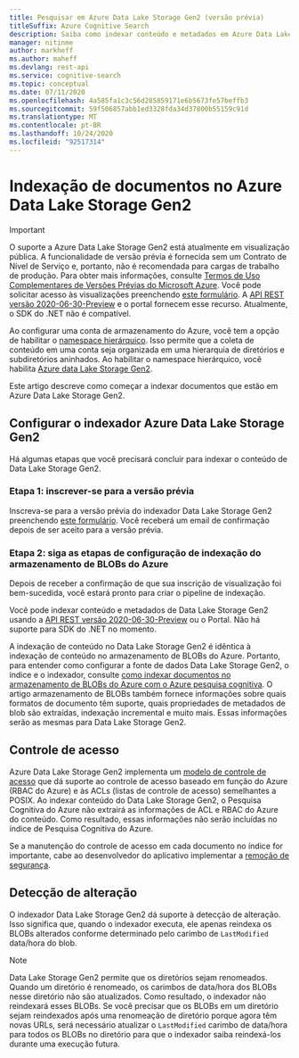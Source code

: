 ```yaml
---
title: Pesquisar em Azure Data Lake Storage Gen2 (versão prévia)
titleSuffix: Azure Cognitive Search
description: Saiba como indexar conteúdo e metadados em Azure Data Lake Storage Gen2. Este recurso está atualmente em visualização pública
manager: nitinme
author: markheff
ms.author: maheff
ms.devlang: rest-api
ms.service: cognitive-search
ms.topic: conceptual
ms.date: 07/11/2020
ms.openlocfilehash: 4a585fa1c3c56d285859171e6b5673fe57beffb3
ms.sourcegitcommit: 59f506857abb1ed3328fda34d37800b55159c91d
ms.translationtype: MT
ms.contentlocale: pt-BR
ms.lasthandoff: 10/24/2020
ms.locfileid: "92517314"
---
```

# <a name="indexing-documents-in-azure-data-lake-storage-gen2"></a>Indexação de documentos no Azure Data Lake Storage Gen2

> [!IMPORTANT] 
> O suporte a Azure Data Lake Storage Gen2 está atualmente em visualização pública. A funcionalidade de versão prévia é fornecida sem um Contrato de Nível de Serviço e, portanto, não é recomendada para cargas de trabalho de produção. Para obter mais informações, consulte [Termos de Uso Complementares de Versões Prévias do Microsoft Azure](https://azure.microsoft.com/support/legal/preview-supplemental-terms/). Você pode solicitar acesso às visualizações preenchendo [este formulário](https://aka.ms/azure-cognitive-search/indexer-preview). A [API REST versão 2020-06-30-Preview](search-api-preview.md) e o portal fornecem esse recurso. Atualmente, o SDK do .NET não é compatível.


Ao configurar uma conta de armazenamento do Azure, você tem a opção de habilitar o [namespace hierárquico](../storage/blobs/data-lake-storage-namespace.md). Isso permite que a coleta de conteúdo em uma conta seja organizada em uma hierarquia de diretórios e subdiretórios aninhados. Ao habilitar o namespace hierárquico, você habilita [Azure data Lake Storage Gen2](../storage/blobs/data-lake-storage-introduction.md).

Este artigo descreve como começar a indexar documentos que estão em Azure Data Lake Storage Gen2.

## <a name="set-up-azure-data-lake-storage-gen2-indexer"></a>Configurar o indexador Azure Data Lake Storage Gen2

Há algumas etapas que você precisará concluir para indexar o conteúdo de Data Lake Storage Gen2.

### <a name="step-1-sign-up-for-the-preview"></a>Etapa 1: inscrever-se para a versão prévia

Inscreva-se para a versão prévia do indexador Data Lake Storage Gen2 preenchendo [este formulário](https://aka.ms/azure-cognitive-search/indexer-preview). Você receberá um email de confirmação depois de ser aceito para a versão prévia.

### <a name="step-2-follow-the-azure-blob-storage-indexing-setup-steps"></a>Etapa 2: siga as etapas de configuração de indexação do armazenamento de BLOBs do Azure

Depois de receber a confirmação de que sua inscrição de visualização foi bem-sucedida, você estará pronto para criar o pipeline de indexação.

Você pode indexar conteúdo e metadados de Data Lake Storage Gen2 usando a [API REST versão 2020-06-30-Preview](search-api-preview.md) ou o Portal. Não há suporte para SDK do .NET no momento.

A indexação de conteúdo no Data Lake Storage Gen2 é idêntica à indexação de conteúdo no armazenamento de BLOBs do Azure. Portanto, para entender como configurar a fonte de dados Data Lake Storage Gen2, o índice e o indexador, consulte [como indexar documentos no armazenamento de BLOBs do Azure com o Azure pesquisa cognitiva](search-howto-indexing-azure-blob-storage.md). O artigo armazenamento de BLOBs também fornece informações sobre quais formatos de documento têm suporte, quais propriedades de metadados de blob são extraídas, indexação incremental e muito mais. Essas informações serão as mesmas para Data Lake Storage Gen2.

## <a name="access-control"></a>Controle de acesso

Azure Data Lake Storage Gen2 implementa um [modelo de controle de acesso](../storage/blobs/data-lake-storage-access-control.md) que dá suporte ao controle de acesso baseado em função do Azure (RBAC do Azure) e às ACLs (listas de controle de acesso) semelhantes a POSIX. Ao indexar conteúdo do Data Lake Storage Gen2, o Pesquisa Cognitiva do Azure não extrairá as informações de ACL e RBAC do Azure do conteúdo. Como resultado, essas informações não serão incluídas no índice de Pesquisa Cognitiva do Azure.

Se a manutenção do controle de acesso em cada documento no índice for importante, cabe ao desenvolvedor do aplicativo implementar a [remoção de segurança](./search-security-trimming-for-azure-search.md).

## <a name="change-detection"></a>Detecção de alteração

O indexador Data Lake Storage Gen2 dá suporte à detecção de alteração. Isso significa que, quando o indexador executa, ele apenas reindexa os BLOBs alterados conforme determinado pelo carimbo de `LastModified` data/hora do blob.

> [!NOTE] 
> Data Lake Storage Gen2 permite que os diretórios sejam renomeados. Quando um diretório é renomeado, os carimbos de data/hora dos BLOBs nesse diretório não são atualizados. Como resultado, o indexador não reindexará esses BLOBs. Se você precisar que os BLOBs em um diretório sejam reindexados após uma renomeação de diretório porque agora têm novas URLs, será necessário atualizar o `LastModified` carimbo de data/hora para todos os BLOBs no diretório para que o indexador saiba reindexá-los durante uma execução futura.